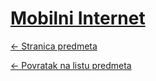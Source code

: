 # [Mobilni Internet](https://www.github.com/studosi-fer/MOBINT)
[<- Stranica predmeta](https://www.fer.unizg.hr/predmet/mobint)

[<- Povratak na listu predmeta](https://www.github.com/studosi/FER)